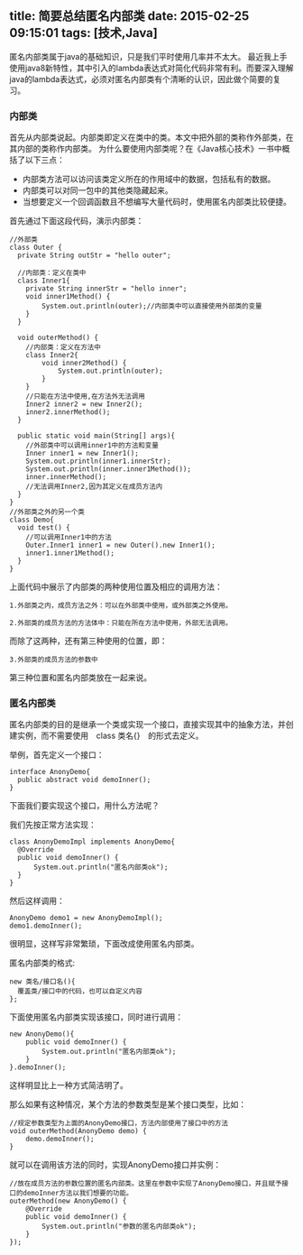 title: 简要总结匿名内部类
date: 2015-02-25 09:15:01
tags: [技术,Java]
---

匿名内部类属于java的基础知识，只是我们平时使用几率并不太大。
最近我上手使用java8新特性，其中引入的lambda表达式对简化代码非常有利。而要深入理解java的lambda表达式，必须对匿名内部类有个清晰的认识，因此做个简要的复习。

### 内部类

首先从内部类说起。内部类即定义在类中的类。本文中把外部的类称作外部类，在其内部的类称作内部类。
为什么要使用内部类呢？在《Java核心技术》一书中概括了以下三点：
* 内部类方法可以访问该类定义所在的作用域中的数据，包括私有的数据。
* 内部类可以对同一包中的其他类隐藏起来。
* 当想要定义一个回调函数且不想编写大量代码时，使用匿名内部类比较便捷。

首先通过下面这段代码，演示内部类：

    //外部类
    class Outer {
      private String outStr = "hello outer";

      //内部类：定义在类中
      class Inner1{
        private String innerStr = "hello inner";
        void inner1Method() {
            System.out.println(outer);//内部类中可以直接使用外部类的变量
        }
      }

      void outerMethod() {
        //内部类：定义在方法中
        class Inner2{
            void inner2Method() {
                System.out.println(outer);
            }
        }
        //只能在方法中使用,在方法外无法调用
        Inner2 inner2 = new Inner2();
        inner2.innerMethod();
      }

      public static void main(String[] args){
        //外部类中可以调用inner1中的方法和变量
        Inner inner1 = new Inner1();
        System.out.println(inner1.innerStr);
        System.out.println(inner.inner1Method());
        inner.innerMethod();
        //无法调用Inner2,因为其定义在成员方法内
      }
    }
    //外部类之外的另一个类
    class Demo{
      void test() {
        //可以调用Inner1中的方法
        Outer.Inner1 inner1 = new Outer().new Inner1();
        inner1.inner1Method();
      }
    }
上面代码中展示了内部类的两种使用位置及相应的调用方法：

    1.外部类之内，成员方法之外：可以在外部类中使用，或外部类之外使用。

    2.外部类的成员方法的方法体中：只能在所在方法中使用，外部无法调用。

而除了这两种，还有第三种使用的位置，即：

    3.外部类的成员方法的参数中

第三种位置和匿名内部类放在一起来说。

### 匿名内部类

匿名内部类的目的是继承一个类或实现一个接口，直接实现其中的抽象方法，并创建实例，而不需要使用　class 类名{}　的形式去定义。

举例，首先定义一个接口：

    interface AnonyDemo{
      public abstract void demoInner();
    }

下面我们要实现这个接口，用什么方法呢？

我们先按正常方法实现：

    class AnonyDemoImpl implements AnonyDemo{
      @Override
      public void demoInner() {
          System.out.println("匿名内部类ok");
      }
    }

然后这样调用：

    AnonyDemo demo1 = new AnonyDemoImpl();
    demo1.demoInner();

很明显，这样写非常繁琐，下面改成使用匿名内部类。

匿名内部类的格式:

    new 类名/接口名(){
      覆盖类/接口中的代码，也可以自定义内容
    };

下面使用匿名内部类实现该接口，同时进行调用：

    new AnonyDemo(){
        public void demoInner() {
            System.out.println("匿名内部类ok");
        }
    }.demoInner();

这样明显比上一种方式简洁明了。

那么如果有这种情况，某个方法的参数类型是某个接口类型，比如：

    //规定参数类型为上面的AnonyDemo接口，方法内部使用了接口中的方法
    void outerMethod(AnonyDemo demo) {
        demo.demoInner();
    }

就可以在调用该方法的同时，实现AnonyDemo接口并实例：

    //放在成员方法的参数位置的匿名内部类。这里在参数中实现了AnonyDemo接口，并且赋予接口的demoInner方法以我们想要的功能。
    outerMethod(new AnonyDemo() {
        @Override
        public void demoInner() {
            System.out.println("参数的匿名内部类ok");
        }
    });
